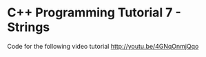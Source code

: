 C++ Programming Tutorial 7 - Strings
====================================

Code for the following video tutorial http://youtu.be/4GNqOnmjQqo
